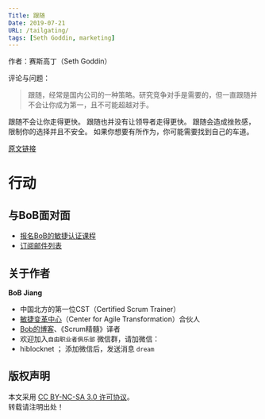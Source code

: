 ```yaml
---
Title: 跟随
Date: 2019-07-21
URL: /tailgating/
tags: [Seth Goddin, marketing]
---
```


作者：赛斯高丁（Seth Goddin）

评论与问题：
> 跟随，经常是国内公司的一种策略。研究竞争对手是需要的，但一直跟随并不会让你成为第一，且不可能超越对手。

跟随不会让你走得更快。
跟随也并没有让领导者走得更快。
跟随会造成挫败感，限制你的选择并且不安全。
如果你想要有所作为，你可能需要找到自己的车道。

[原文链接](https://seths.blog/2019/07/tailgating/)

# 行动

## 与BoB面对面
- [报名BoB的敏捷认证课程](https://appmopev1px9533.h5.xiaoeknow.com/homepage)
- [订阅邮件列表](https://tinyletter.com/bobjiang)

## 关于作者
**BoB Jiang**

- 中国北方的第一位CST（Certified Scrum Trainer）  
- [敏捷变革中心](https://www.c4at.cn/)（Center for Agile Transformation）合伙人  
- [Bob的博客](http://www.bobjiang.com)、《Scrum精髓》译者
- 欢迎加入`自由职业者俱乐部` 微信群，请加微信：
- hiblocknet  ； 添加微信后，发送消息 `dream`

## 版权声明

本文采用 [CC BY-NC-SA 3.0 许可协议](https://creativecommons.org/licenses/by-nc-sa/3.0/deed.zh)。  
转载请注明出处！

